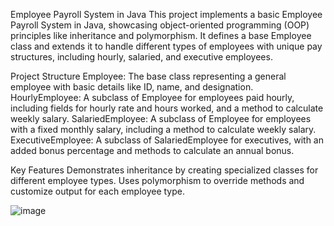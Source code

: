 Employee Payroll System in Java
This project implements a basic Employee Payroll System in Java, showcasing object-oriented programming (OOP) principles like inheritance and polymorphism. 
It defines a base Employee class and extends it to handle different types of employees with unique pay structures, including hourly, salaried, and executive employees.

Project Structure
Employee: The base class representing a general employee with basic details like ID, name, and designation.
HourlyEmployee: A subclass of Employee for employees paid hourly, including fields for hourly rate and hours worked, and a method to calculate weekly salary.
SalariedEmployee: A subclass of Employee for employees with a fixed monthly salary, including a method to calculate weekly salary.
ExecutiveEmployee: A subclass of SalariedEmployee for executives, with an added bonus percentage and methods to calculate an annual bonus.

Key Features
Demonstrates inheritance by creating specialized classes for different employee types.
Uses polymorphism to override methods and customize output for each employee type.

![image](https://github.com/user-attachments/assets/db01a6b1-988c-43f0-81c1-4c212a56d395)
